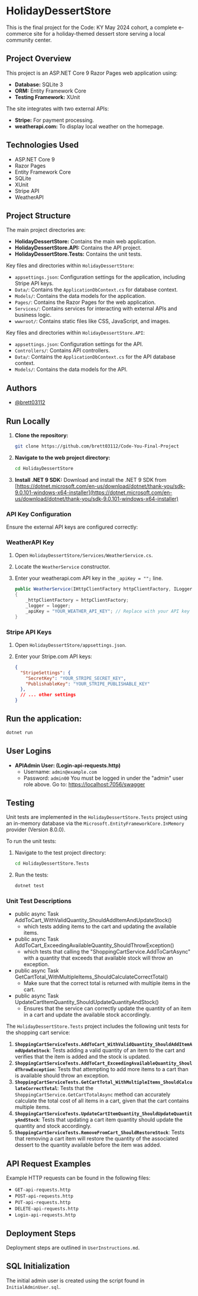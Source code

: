 # **HolidayDessertStore**

This is the final project for the Code: KY May 2024 cohort, a complete e-commerce site for a holiday-themed dessert store serving a local community center.

## **Project Overview**

This project is an ASP.NET Core 9 Razor Pages web application using:

- **Database:** SQLite 3
- **ORM:** Entity Framework Core
- **Testing Framework:** XUnit

The site integrates with two external APIs:

- **Stripe:** For payment processing.
- **weatherapi.com:** To display local weather on the homepage.

## **Technologies Used**

- ASP.NET Core 9
- Razor Pages
- Entity Framework Core
- SQLite
- XUnit
- Stripe API
- WeatherAPI

## **Project Structure**

The main project directories are:

- **HolidayDessertStore:** Contains the main web application.
- **HolidayDessertStore.API:** Contains the API project.
- **HolidayDessertStore.Tests:** Contains the unit tests.

Key files and directories within `HolidayDessertStore`:

- `appsettings.json`: Configuration settings for the application, including Stripe API keys.
- `Data/`: Contains the `ApplicationDbContext.cs` for database context.
- `Models/`: Contains the data models for the application.
- `Pages/`: Contains the Razor Pages for the web application.
- `Services/`: Contains services for interacting with external APIs and business logic.
- `wwwroot/`: Contains static files like CSS, JavaScript, and images.

Key files and directories within `HolidayDessertStore.API`:

- `appsettings.json`: Configuration settings for the API.
- `Controllers/`: Contains API controllers.
- `Data/`: Contains the `ApplicationDbContext.cs` for the API database context.
- `Models/`: Contains the data models for the API.

## **Authors**

- [@brett03112](https://github.com/brett03112)

## **Run Locally**

1. **Clone the repository:**

   ```bash
   git clone https://github.com/brett03112/Code-You-Final-Project
   ```

2. **Navigate to the web project directory:**

   ```bash
   cd HolidayDessertStore
   ```

3. **Install .NET 9 SDK:**
   Download and install the .NET 9 SDK from [https://dotnet.microsoft.com/en-us/download/dotnet/thank-you/sdk-9.0.101-windows-x64-installer](https://dotnet.microsoft.com/en-us/download/dotnet/thank-you/sdk-9.0.101-windows-x64-installer)

### **API Key Configuration**

Ensure the external API keys are configured correctly:

### **WeatherAPI Key**

1. Open `HolidayDessertStore/Services/WeatherService.cs`.
2. Locate the `WeatherService` constructor.
3. Enter your weatherapi.com API key in the `_apiKey = "";` line.

   ```csharp
   public WeatherService(IHttpClientFactory httpClientFactory, ILogger<WeatherService> logger)
   {
       _httpClientFactory = httpClientFactory;
       _logger = logger;
       _apiKey = "YOUR_WEATHER_API_KEY"; // Replace with your API key
   }
   ```

### **Stripe API Keys**

1. Open `HolidayDessertStore/appsettings.json`.
2. Enter your Stripe.com API keys:

   ```json
   {
     "StripeSettings": {
       "SecretKey": "YOUR_STRIPE_SECRET_KEY",
       "PublishableKey": "YOUR_STRIPE_PUBLISHABLE_KEY"
     },
     // ... other settings
   }
   ```

## **Run the application:**

   ```bash
   dotnet run
   ```

## **User Logins**

- **APIAdmin User: (Login-api-requests.http)**
  - Username: `admin@example.com`
  - Password: `admin00`
You must be logged in under the "admin" user role above.
Go to: [https://localhost:7056/swagger](https://localhost:7056/swagger)

## Testing

Unit tests are implemented in the `HolidayDessertStore.Tests` project using an in-memory database via the `Microsoft.EntityFrameworkCore.InMemory` provider (Version 8.0.0).

To run the unit tests:

1. Navigate to the test project directory:

   ```bash
   cd HolidayDessertStore.Tests
   ```

2. Run the tests:

   ```bash
   dotnet test
   ```

### Unit Test Descriptions

- public async Task AddToCart_WithValidQuantity_ShouldAddItemAndUpdateStock()
  - which tests adding items to the cart and updating the available items.
- public async Task AddToCart_ExceedingAvailableQuantity_ShouldThrowException()
  - which tests that calling the "ShoppingCartService.AddToCartAsync" with a quantity that exceeds that available stock will throw an exception.
- public async Task GetCartTotal_WithMultipleItems_ShouldCalculateCorrectTotal()
  - Make sure that the correct total is returned with multiple items in the cart.
- public async Task UpdateCartItemQuantity_ShouldUpdateQuantityAndStock()
  - Ensures that the service can correctly update the quantity of an item in a cart and update the available stock accordingly.

The `HolidayDessertStore.Tests` project includes the following unit tests for the shopping cart service:

1. **`ShoppingCartServiceTests.AddToCart_WithValidQuantity_ShouldAddItemAndUpdateStock`**: Tests adding a valid quantity of an item to the cart and verifies that the item is added and the stock is updated.
2. **`ShoppingCartServiceTests.AddToCart_ExceedingAvailableQuantity_ShouldThrowException`**: Tests that attempting to add more items to a cart than is available should throw an exception.
3. **`ShoppingCartServiceTests.GetCartTotal_WithMultipleItems_ShouldCalculateCorrectTotal`**: Tests that the `ShoppingCartService.GetCartTotalAsync` method can accurately calculate the total cost of all items in a cart, given that the cart contains multiple items.
4. **`ShoppingCartServiceTests.UpdateCartItemQuantity_ShouldUpdateQuantityAndStock`**: Tests that updating a cart item quantity should update the quantity and stock accordingly.
5. **`ShoppingCartServiceTests.RemoveFromCart_ShouldRestoreStock`**: Tests that removing a cart item will restore the quantity of the associated dessert to the quantity available before the item was added.

## API Request Examples

Example HTTP requests can be found in the following files:

- `GET-api-requests.http`
- `POST-api-requests.http`
- `PUT-api-requests.http`
- `DELETE-api-requests.http`
- `Login-api-requests.http`

## Deployment Steps

Deployment steps are outlined in `UserInstructions.md`.

## SQL Initialization

The initial admin user is created using the script found in `InitialAdminUser.sql`.
